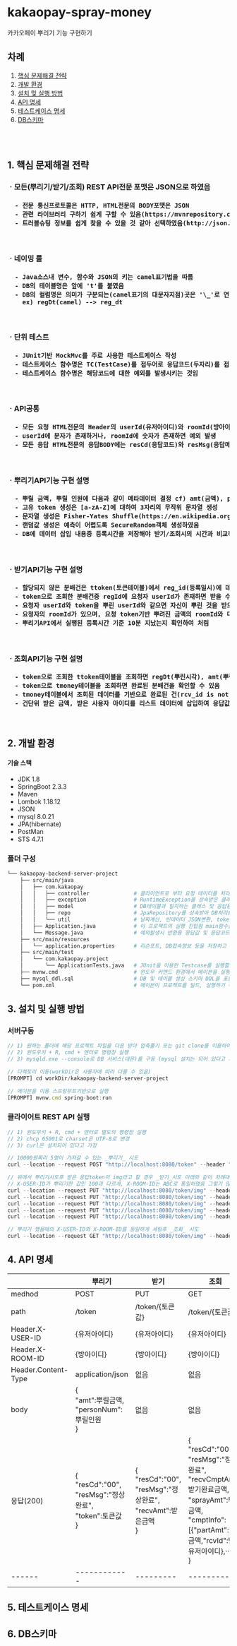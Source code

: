 # kakaopay-spray-money

카카오페이 뿌리기 기능 구현하기

## 차례
1. [핵심 문제해결 전략](#how-to-solve)
2. [개발 환경](#dev-env)
3. [설치 및 실행 방법](#how-to-install)
4. [API 명세](#api-spec)
5. [테스트케이스 명세](#testcase)
6. [DB스키마](#db-schema)

<br><br>
<h2 id="how-to-solve">
    1. 핵심 문제해결 전략
</h2>

<h3>ㆍ모든(뿌리기/받기/조회) REST API전문 포맷은 JSON으로 하였음</h3>
<h4>
<pre>
  - 전문 통신프로토콜은 HTTP, HTML전문의 BODY포맷은 JSON
  - 관련 라이브러리 구하기 쉽게 구할 수 있음(https://mvnrepository.com)
  - 트러블슈팅 정보를 쉽게 찾을 수 있을 것 같아 선택하였음(http://json.com)
</pre>
</h4>
<br>

<h3>ㆍ네이밍 룰</h3>
<h4>
<pre>
  - Java소스내 변수, 함수와 JSON의 키는 camel표기법을 따름
  - DB의 테이블명은 앞에 't'를 붙였음
  - DB의 컬럼명은 의미가 구분되는(camel표기의 대문자지점)곳은 '\_'로 연결후 소문자로 시작
    ex) regDt(camel) --> reg_dt
</pre>
</h4>
<br>

<h3>ㆍ단위 테스트</h3>
<h4>
<pre>
  - JUnit기반 MockMvc를 주로 사용한 테스트케이스 작성
  - 테스트케이스 함수명은 TC(TestCase)를 접두어로 응답코드(두자리)를 접미어로 붙여 사용
  - 테스트케이스 함수명은 해당코드에 대한 예외를 발생시키는 것임
</pre>
</h4>
<br>

<h3>ㆍAPI공통</h3>
<h4>
<pre>
  - 모든 요청 HTML전문의 Header의 userId(유저아이디)와 roomId(방아이디)는 기본적으로 DB에 저장
  - userId에 문자가 존재하거나, roomId에 숫자가 존재하면 예외 발생
  - 모든 응답 HTML전문의 응답BODY에는 resCd(응답코드)와 resMsg(응답메시지)를 포함
</pre>
</h4>
<br>

  
<h3>ㆍ뿌리기API기능 구현 설명</h3>
<h4>
<pre>
  - 뿌릴 금액, 뿌릴 인원에 다음과 같이 메타데이터 결정 cf) amt(금액), personNum(인원수)
  - 고유 token 생성은 [a-zA-Z]에 대하여 3자리의 무작위 문자열 생성
  - 문자열 생성은 Fisher-Yates Shuffle(https://en.wikipedia.org/wiki/Fisher%E2%80%93Yates_shuffle) 이용
  - 랜덤값 생성은 예측이 어렵도록 SecureRandom객체 생성하였음
  - DB에 데이터 삽입 내용중 등록시간을 저장해야 받기/조회시의 시간과 비교하여 예외처리 가능
</pre>
</h4>
<br>

<h3>ㆍ받기API기능 구현 설명</h3>
<h4>
<pre>
  - 할당되지 않은 분배건은 ttoken(토큰테이블)에서 reg_id(등록일시)에 데이터 없는 row가 하나라도 있음면 분배 가능한 것임
  - token으로 조회한 분배건중 regId에 요청자 userId가 존재하면 받을 수 없음
  - 요청자 userId와 token을 뿌린 userId와 같으면 자신이 뿌린 것을 받으려고 시도하는 것임
  - 요청자의 roomId가 있으며, 요청 token기반 뿌려진 금액의 roomId와 다르면 받을 수 없음
  - 뿌리기API에서 실행된 등록시간 기준 10분 지났는지 확인하여 처림
</pre>
</h4>
<br>

<h3>ㆍ조회API기능 구현 설명</h3>
<h4>
<pre>
  - token으로 조회한 ttoken테이블을 조회하면 regDt(뿌린시각), amt(뿌린금액)을 알 수 있음
  - token으로 tmoney테이블을 조회하면 완료된 분배건을 확인할 수 있음
  - tmoney테이블에서 조회된 데이터를 기반으로 완료된 건(rcv_id is not null)의 part_amt의 합을 구하면 받기 완료된 금액을 알 수 있음
  - 건단위 받은 금액, 받은 사용자 아이디를 리스트 데이터에 삽입하여 응답값의 body에 삽입처리
</pre>
</h4>
<br>

<h2 id="dev-env">    2. 개발 환경</h2>

#### 기술 스택
* JDK 1.8
* SpringBoot 2.3.3
* Maven
* Lombok 1.18.12
* JSON
* mysql  8.0.21
* JPA(hibernate)
* PostMan
* STS 4.7.1

### 폴더 구성
```bash
└── kakaopay-backend-server-project
    ├── src/main/java
    │   ├── com.kakaopay
    │   │   ├── controller              # 클라이언트로 부터 요청 데이터를 처리하는 TokenController 클래스 포함
    │   │   ├── exception               # RuntimeException을 상속받은 클래스들과 이것들을 처리하는 핸들러 클래스 포함
    │   │   ├── model                   # DB테이블과 일치하는 클래스 및 응답용 클래스 포함
    │   │   ├── repo                    # JpaRepository를 상속받아 DB처리용 함수가 구현된 클래스 포함
    │   │   └── util                    # 날짜계산, 빈데이터 JSON변환, token값 생성 함수를 보유한 클래스 포함
    │   ├── Application.java            # 이 프로젝트의 실행 진입점 main함수를 보유한 클래스
    │   └── Message.java                # 예외발생시 반환용 응답값 및 응답코드를 보유한 열거형 클래스
    ├── src/main/resources
    │   └── application.properties      # 리슨포트, DB접속정보 등을 저장하고 있는 설정파일
    ├── src/main/test
    │   └── com.kakaopay.project
    │       └── ApplicationTests.java   # JUnit을 이용한 Testcase를 실행할 수 있는 함수포함 클래스
    ├── mvnw.cmd                        # 윈도우 커맨드 환경에서 메이븐을 실행할 수 있는 파일
    ├── mysql_ddl.sql                   # DB 및 테이블 생성 스키마 DDL을 포함하는 파일
    └── pom.xml                         # 메이븐이 프로젝트를 빌드, 실행하기 위한 설정파일
```

<h2 id="how-to-install">    3. 설치 및 실행 방법</h2>

### 서버구동
~~~javascript
// 1) 원하는 폴더에 해당 프로젝트 파일을 다운 받아 압축풀기 또는 git clone를 이용하여 프로젝트 폴더를 가져오기
// 2) 윈도우키 + R, cmd + 엔터로 명령창 실행
// 3) mysqld.exe --console로 DB 서비스(데몬)를 구동 (mysql 설치는 되어 있다고 가정)

// 디렉토리 이동(workDir은 사용자에 따라 다를 수 있음)
[PROMPT] cd workDir/kakaopay-backend-server-project

// 메이븐을 이용 스프링부트기반으로 실행
[PROMPT] mvnw.cmd spring-boot:run
~~~

### 클라이어트 REST API 실행
~~~javascript
// 1) 윈도우키 + R, cmd + 엔터로 별도의 명령창 실행
// 2) chcp 65001로 charset은 UTF-8로 변경
// 3) curl은 설치되어 있다고 가정

// 10000원짜리 5명이 가져갈 수 있는 _뿌리기_ 시도
curl --location --request POST "http://localhost:8080/token" --header "X-USER-ID:100" --header "X-ROOM-ID:ABC" --header "Content-Type:application/json" --data-raw "{\"amt\":10000,\"personNum\":5}"

// 위에서 뿌리기시도후 받은 응답token이 img라고 할 경우 _받기_시도 아래와 같이 차례대로 실행
// X-USER-ID가 뿌리기한 값인 100과 다르게, X-ROOM-ID는 ABC로 통일하였음 그렇기 않으면 Bad Request받음
curl --location --request PUT "http://localhost:8080/token/img" --header "X-USER-ID:101" --header "X-ROOM-ID:ABC"
curl --location --request PUT "http://localhost:8080/token/img" --header "X-USER-ID:102" --header "X-ROOM-ID:ABC"
curl --location --request PUT "http://localhost:8080/token/img" --header "X-USER-ID:103" --header "X-ROOM-ID:ABC"
curl --location --request PUT "http://localhost:8080/token/img" --header "X-USER-ID:104" --header "X-ROOM-ID:ABC"
curl --location --request PUT "http://localhost:8080/token/img" --header "X-USER-ID:105" --header "X-ROOM-ID:ABC"

// 뿌리기 했을때의 X-USER-ID와 X-ROOM-ID를 동일하게 세팅후 _조회_ 시도
curl --location --request GET "http://localhost:8080/token/img" --header "X-USER-ID:100" --header "X-ROOM-ID:ABC"
~~~


<h2 id="api-spec">    4. API 명세</h2>

|      |   뿌리기   |   받기   |   조회   |
|------|------------|---------|----------|
|medhod|   POST     |   PUT   |   GET    |
| path |   /token   |/token/{토큰값}|/token/{토큰값}|
|Header.X-USER-ID|{유저아이디}|{유저아이디}|{유저아이디}|
|Header.X-ROOM-ID|{방아이디}|{방아이디}|{방아이디}|
|Header.Content-Type|application/json|없음|없음|
|body|{<br>"amt":뿌릴금액,<br>"personNum":뿌릴인원<br>}|없음|없음|
|응답(200)|{<br>"resCd":"00",<br>"resMsg":"정상완료",<br>"token":토큰값<br>}|{<br>"resCd":"00",<br>"resMsg":"정상완료",<br>"recvAmt":받은금액<br>}|{<br>"resCd":"00",<br>"resMsg":"정상완료",<br>"recvCmptAmt":받기완료금액,<br>"sprayAmt":뿌린금액,<br>"cmptInfo":\[{"partAmt":받은금액,"rcvId":받은유저아이디},···]}<br>}|
|------|------------|---------|----------|

<h2 id="dev-env">    5. 테스트케이스 명세</h2>
<h2 id="dev-env">    6. DB스키마</h2>
    
